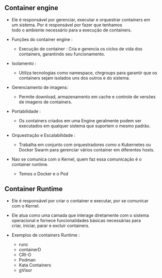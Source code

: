 ## Container engine

* Ele é responsável por gerenciar, executar e orquestrar containers em um sistema. Por é responsável por fazer que tenhamos </br>
todo o ambiente necessário para a execução de containers.

* Funções do container engine :
    * Execução de container : Cria e gerencia os ciclos de vida dos containers, garantindo seu funcionamento.

* Isolamento : 
    * Utiliza tecnologias como namespace, chrgroups para garantir que os containers sejam isolados uns dos outros e do sistema.

* Gerenciamento de imagens: 
    * Permite download, armazenamento em cache e controle de versões de imagens de containers.

* Portabilidade : 
    * Os containers criados em uma Engine geralmente podem ser executados em qualquer sistema que suportem o mesmo padrão.

* Orquestração e Escalabilidade : 
    * Trabalha em conjunto com orquestradores como o Kubernetes ou Docker Swarm para gerenciar vários container em diferentes hosts.


* Nao se comunica com o Kernel, quem faz essa comunicação é o container runtime.

    * Temos o Docker e o Pod


## Container Runtime 

* Ele é responsável por criar o container e executar, por se comunicar com o Kernel.

* Ele atua como uma camada que interage diretamente com o sistema operacional e fornece funcionalidades básicas necessárias para </br>
criar, iniciar, parar e excluir containers.

* Exemplos de containers Runtime : 
    * runc
    * containerD
    * CRI-O
    * Podman
    * Kata Containers
    * gVisor
    
